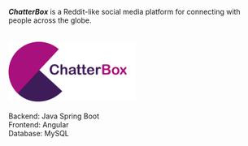 <b><i>ChatterBox</i></b> is a Reddit-like social media platform for connecting with people across the globe.\
\
\
<img src="https://github.com/agrozdic/chatterbox/blob/main/chatterboxapp/angular-frontend/chatterbox/src/assets/logo3.png" alt="drawing" width="250"/>
\
\
Backend: Java Spring Boot\
Frontend: Angular\
Database: MySQL
